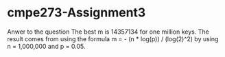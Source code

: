 # cmpe273-Assignment3

Anwer to the question
The best m is 14357134 for one million keys. The result comes from using the formula m = - (n * log(p)) / (log(2)^2) 
by using n = 1,000,000 and p = 0.05.

